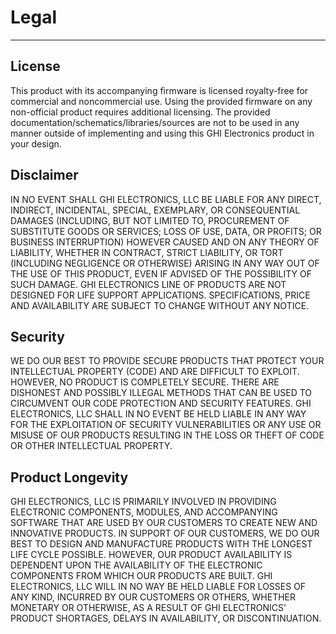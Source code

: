 # Legal

---

## License

This product with its accompanying firmware is licensed royalty-free for commercial and noncommercial use. Using the provided firmware on any non-official product requires additional licensing. The provided documentation/schematics/libraries/sources are not to be used in any manner outside of implementing and using this GHI Electronics product in your design.

## Disclaimer

IN NO EVENT SHALL GHI ELECTRONICS, LLC BE LIABLE FOR ANY DIRECT, INDIRECT, INCIDENTAL, SPECIAL, EXEMPLARY, OR CONSEQUENTIAL DAMAGES (INCLUDING, BUT NOT LIMITED TO, PROCUREMENT OF SUBSTITUTE GOODS OR SERVICES; LOSS OF USE, DATA, OR PROFITS; OR BUSINESS INTERRUPTION) HOWEVER CAUSED AND ON ANY THEORY OF LIABILITY, WHETHER IN CONTRACT, STRICT LIABILITY, OR TORT (INCLUDING NEGLIGENCE OR OTHERWISE) ARISING IN ANY WAY OUT OF THE USE OF THIS PRODUCT, EVEN IF ADVISED OF THE POSSIBILITY OF SUCH DAMAGE. GHI ELECTRONICS LINE OF PRODUCTS ARE NOT DESIGNED FOR LIFE SUPPORT APPLICATIONS. SPECIFICATIONS, PRICE AND AVAILABILITY ARE SUBJECT TO CHANGE WITHOUT ANY NOTICE.

## Security

WE DO OUR BEST TO PROVIDE SECURE PRODUCTS THAT PROTECT YOUR INTELLECTUAL PROPERTY (CODE) AND ARE DIFFICULT TO EXPLOIT. HOWEVER, NO PRODUCT IS COMPLETELY SECURE. THERE ARE DISHONEST AND POSSIBLY ILLEGAL METHODS THAT CAN BE USED TO CIRCUMVENT OUR CODE PROTECTION AND SECURITY FEATURES. GHI ELECTRONICS, LLC SHALL IN NO EVENT BE HELD LIABLE IN ANY WAY FOR THE EXPLOITATION OF SECURITY VULNERABILITIES OR ANY USE OR MISUSE OF OUR PRODUCTS RESULTING IN THE LOSS OR THEFT OF CODE OR OTHER INTELLECTUAL PROPERTY.

## Product Longevity

GHI ELECTRONICS, LLC IS PRIMARILY INVOLVED IN PROVIDING ELECTRONIC COMPONENTS, MODULES, AND ACCOMPANYING SOFTWARE THAT ARE USED BY OUR CUSTOMERS TO CREATE NEW AND INNOVATIVE PRODUCTS. IN SUPPORT OF OUR CUSTOMERS, WE DO OUR BEST TO DESIGN AND MANUFACTURE PRODUCTS WITH THE LONGEST LIFE CYCLE POSSIBLE. HOWEVER, OUR PRODUCT AVAILABILITY IS DEPENDENT UPON THE AVAILABILITY OF THE ELECTRONIC COMPONENTS FROM WHICH OUR PRODUCTS ARE BUILT. GHI ELECTRONICS, LLC WILL IN NO WAY BE HELD LIABLE FOR LOSSES OF ANY KIND, INCURRED BY OUR CUSTOMERS OR OTHERS, WHETHER MONETARY OR OTHERWISE, AS A RESULT OF GHI ELECTRONICS' PRODUCT SHORTAGES, DELAYS IN AVAILABILITY, OR DISCONTINUATION. 